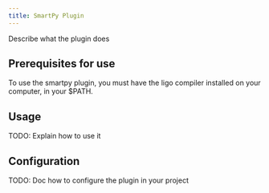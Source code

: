 ```yaml
---
title: SmartPy Plugin
---
```


Describe what the plugin does


## Prerequisites for use

To use the smartpy plugin, you must have the ligo compiler installed on your computer, in your $PATH. 

## Usage

TODO: Explain how to use it

## Configuration

TODO: Doc how to configure the plugin in your project


